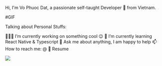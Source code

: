 Hi, I'm Vo Phuoc Dat, a passionate self-taught Developer 🚀 from Vietnam.

#GIF

Talking about Personal Stuffs:

👨🏽‍💻 I’m currently working on something cool 😉
🌱 I’m currently learning React Native & Typescript
💬 Ask me about anything, I am happy to help
📫 How to reach me: @
📝 Resume

![](https://raw.githubusercontent.com/abhisheknaiidu/abhisheknaiidu/master/code.gif)
